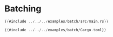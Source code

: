 # Batching

<!-- langtabs-start -->
```rust
{{#include ../../../examples/batch/src/main.rs}}
```
<!-- langtabs-end -->


<!-- langtabs-start -->
```rust
{{#include ../../../examples/batch/Cargo.toml}}
```
<!-- langtabs-end -->

